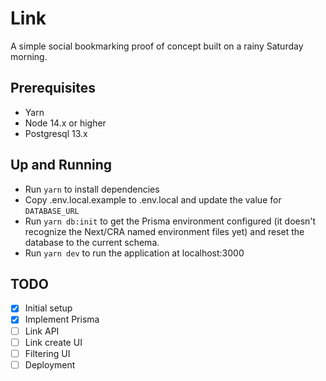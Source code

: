 # Link

A simple social bookmarking proof of concept built on a rainy Saturday morning.

## Prerequisites

* Yarn
* Node 14.x or higher
* Postgresql 13.x

## Up and Running

* Run `yarn` to install dependencies
* Copy .env.local.example to .env.local and update the value for `DATABASE_URL`
* Run `yarn db:init` to get the Prisma environment configured (it doesn't recognize the Next/CRA named environment files yet) and reset the database to the current schema.
* Run `yarn dev` to run the application at localhost:3000

## TODO

- [x] Initial setup
- [x] Implement Prisma
- [ ] Link API
- [ ] Link create UI
- [ ] Filtering UI
- [ ] Deployment